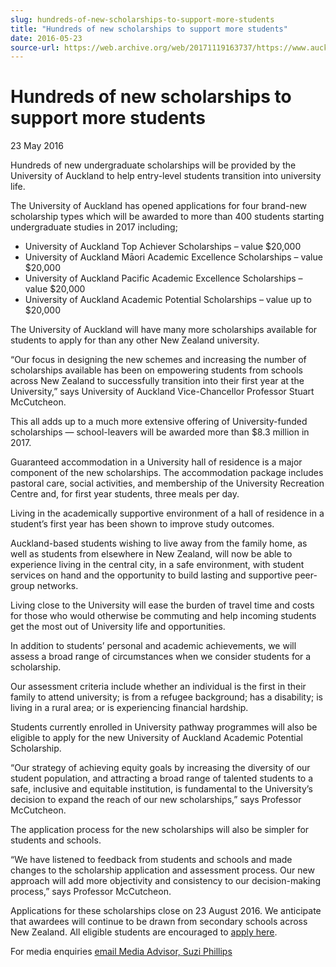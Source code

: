 ```yaml
---
slug: hundreds-of-new-scholarships-to-support-more-students
title: "Hundreds of new scholarships to support more students"
date: 2016-05-23
source-url: https://web.archive.org/web/20171119163737/https://www.auckland.ac.nz/en/about/news-events-and-notices/news/news-2016/05/hundreds-of-new-scholarships-to-support-more-students-.html
---
```

Hundreds of new scholarships to support more students
=====================================================

23 May 2016

Hundreds of new undergraduate scholarships will be provided by the University of Auckland to help entry-level students transition into university life.

The University of Auckland has opened applications for four brand-new scholarship types which will be awarded to more than 400 students starting undergraduate studies in 2017 including;

*   University of Auckland Top Achiever Scholarships – value $20,000
*   University of Auckland Māori Academic Excellence Scholarships – value $20,000
*   University of Auckland Pacific Academic Excellence Scholarships – value $20,000
*   University of Auckland Academic Potential Scholarships – value up to $20,000

The University of Auckland will have many more scholarships available for students to apply for than any other New Zealand university.

“Our focus in designing the new schemes and increasing the number of scholarships available has been on empowering students from schools across New Zealand to successfully transition into their first year at the University,” says University of Auckland Vice-Chancellor Professor Stuart McCutcheon.

This all adds up to a much more extensive offering of University-funded scholarships — school-leavers will be awarded more than $8.3 million in 2017.

Guaranteed accommodation in a University hall of residence is a major component of the new scholarships. The accommodation package includes pastoral care, social activities, and membership of the University Recreation Centre and, for first year students, three meals per day.

Living in the academically supportive environment of a hall of residence in a student’s first year has been shown to improve study outcomes.

Auckland-based students wishing to live away from the family home, as well as students from elsewhere in New Zealand, will now be able to experience living in the central city, in a safe environment, with student services on hand and the opportunity to build lasting and supportive peer-group networks.

Living close to the University will ease the burden of travel time and costs for those who would otherwise be commuting and help incoming students get the most out of University life and opportunities.

In addition to students’ personal and academic achievements, we will assess a broad range of circumstances when we consider students for a scholarship.

Our assessment criteria include whether an individual is the first in their family to attend university; is from a refugee background; has a disability; is living in a rural area; or is experiencing financial hardship.

Students currently enrolled in University pathway programmes will also be eligible to apply for the new University of Auckland Academic Potential Scholarship.

“Our strategy of achieving equity goals by increasing the diversity of our student population, and attracting a broad range of talented students to a safe, inclusive and equitable institution, is fundamental to the University’s decision to expand the reach of our new scholarships,” says Professor McCutcheon.

The application process for the new scholarships will also be simpler for students and schools.

“We have listened to feedback from students and schools and made changes to the scholarship application and assessment process. Our new approach will add more objectivity and consistency to our decision-making process,” says Professor McCutcheon.

Applications for these scholarships close on 23 August 2016. We anticipate that awardees will continue to be drawn from secondary schools across New Zealand. All eligible students are encouraged to [apply here](http://www.newscholarships.ac.nz/).

For media enquiries [email Media Advisor, Suzi Phillips](mailto:s.phillips@auckland.ac.nz)